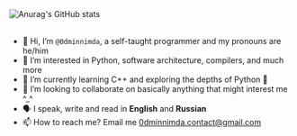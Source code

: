 <!-- TODO: use github actions to save and commit the image to this repo annually -->
<a href="https://git.io/streak-stats">
    <img align="left" width="310" alt="Anurag's GitHub stats" src="https://github-readme-stats.vercel.app/api?username=0dminnimda&theme=github_dark&count_private=true&include_all_commits=true&line_height=28&border_radius=2&show_icons=true&hide=&hide_title=true&hide_border=true&hide_rank=true">
</a>
<!--
Don't let the text wrap too narrowly to the left of the above image.
The `div` reduces the vertical height.
GitHub will autolink `img`, but won't produce a link when `href="#"`.
-->
<div><a href="#">
    <img width="50%" src="https://raw.githubusercontent.com/0dminnimda/0dminnimda/main/bumper.png">
</a></div>

- 👋 Hi, I’m `@0dminnimda`, a self-taught programmer and my pronouns are he/him
- 👀 I’m interested in Python, software architecture, compilers, and much more
- 🌱 I’m currently learning C++ and exploring the depths of Python 🧪
- 💞️ I’m looking to collaborate on basically anything that might interest me ^_^
- 🗣 I speak, write and read in **English** and **Russian**
- 📫 How to reach me? Email me 0dminnimda.contact@gmail.com

<!--
<p align="center"><a href="https://git.io/streak-stats">
    <img width="500" alt="GitHub Streak" src="http://github-readme-streak-stats.herokuapp.com?user=0dminnimda&theme=github-dark-blue&hide_border=true"/>
</a></p>
-->

<!---
0dminnimda/0dminnimda is a ✨ special ✨ repository because its `README.md` (this file) appears on your GitHub profile.
You can click the Preview link to take a look at your changes.
--->
